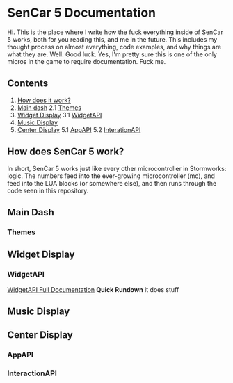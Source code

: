 # SenCar 5 Documentation
Hi. This is the place where I write how the fuck everything inside of SenCar 5 works, both for you reading this, and me in the future. This includes my thought process on almost everything, code examples, and why things are what they are. Well. Good luck. Yes, I'm pretty sure this is one of the only micros in the game to require documentation. Fuck me.

## Contents
1. [How does it work?](#how-does-sencar-5-work)
2. [Main dash](#main-dash)
  2.1 [Themes](#themes)
3. [Widget Display](#widget-display)
  3.1 [WidgetAPI](#widgetapi)
4. [Music Display](#music-display)
5. [Center Display](#center-display)
  5.1 [AppAPI](#appapi)
  5.2 [InterationAPI](#interactionapi)

## How does SenCar 5 work?
In short, SenCar 5 works just like every other microcontroller in Stormworks: logic. The numbers feed into the ever-growing microcontroller (mc), and feed into the LUA blocks (or somewhere else), and then runs through the code seen in this repository. 

## Main Dash
### Themes

## Widget Display
### WidgetAPI
[WidgetAPI Full Documentation](/docs/widgets.md)
**Quick Rundown**
it does stuff

## Music Display

## Center Display
### AppAPI
### InteractionAPI
